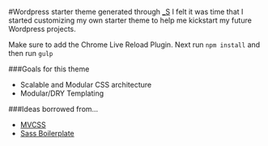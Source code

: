 #Wordpress starter theme generated through [_S](http://underscores.me/)
I felt it was time that I started customizing my own starter theme to help me kickstart my future Wordpress projects.

Make sure to add the Chrome Live Reload Plugin.
Next run `npm install` and then run `gulp`

###Goals for this theme
* Scalable and Modular CSS architecture
* Modular/DRY Templating

###Ideas borrowed from...
* [MVCSS](https://github.com/mvcss/mvcss)
* [Sass Boilerplate](https://github.com/HugoGiraudel/sass-boilerplate)

